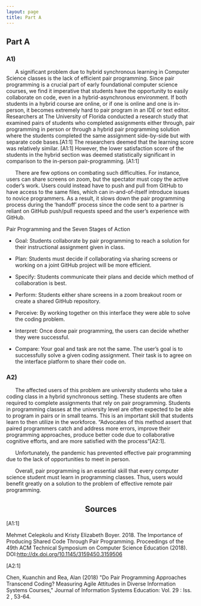 ```yaml
---
layout: page
title: Part A
---
```


## Part A

### A1) 
&nbsp;&nbsp;&nbsp;&nbsp;&nbsp;&nbsp;A significant problem due to hybrid synchronous learning in Computer Science classes is the lack of efficient pair programming. Since pair programming is a crucial part of early foundational computer science courses, we find it imperative that students have the opportunity to easily collaborate on code, even in a hybrid-asynchronous environment. If both students in a hybrid course are online, or if one is online and one is in-person, it becomes extremely hard to pair program in an IDE or text editor. Researchers at The University of Florida conducted a research study that examined pairs of students who completed assignments either through, pair programming in person or through a hybrid pair programming solution where the students completed the same assignment side-by-side but with separate code bases.[A1:1] The researchers deemed that the learning score was relatively similar. [A1:1] However, the lower satisfaction score of the students in the hybrid section was deemed statistically significant in comparison to the in-person pair-programming. [A1:1]

&nbsp;&nbsp;&nbsp;&nbsp;&nbsp;&nbsp;There are few options on combating such difficulties. For instance, users can share screens on zoom, but the spectator must copy the active coder’s work. Users could instead have to push and pull from GitHub to have access to the same files, which can in-and-of-itself introduce issues to novice programmers. As a result, it slows down the pair programming process during the ‘handoff’ process since the code sent to a partner is reliant on GitHub push/pull requests speed and the user’s experience with GitHub.


Pair Programming and the Seven Stages of Action
 * Goal: Students collaborate by pair programming to reach a solution for their instructional assignment given in class.  
 
 * Plan: Students must decide if collaborating via sharing screens or working on a joint GitHub project will be more efficient.
 
 * Specify: Students communicate their plans and decide which method of collaboration is best.
	
 * Perform: Students either share screens in a zoom breakout room or create a shared GitHub repository.
	
 * Perceive: By working together on this interface they were able to solve the coding problem.

 * Interpret: Once done pair programming, the users can decide whether they were successful.  
	
 * Compare: Your goal and task are not the same. The user’s goal is to successfully solve a given coding assignment. Their task is to agree on the interface platform to share their code on. 

### A2)
&nbsp;&nbsp;&nbsp;&nbsp;&nbsp;&nbsp;The affected users of this problem are university students who take a coding class in a hybrid synchronous setting. These students are often required to complete assignments that rely on pair programming. Students in programming classes at the university level are often expected to be able to program in pairs or in small teams. This is an important skill that students learn to then utilize in the workforce. “Advocates of this method assert that paired programmers catch and address more errors, improve their programming approaches, produce better code due to collaborative cognitive efforts, and are more satisfied with the process”[A2:1].

&nbsp;&nbsp;&nbsp;&nbsp;&nbsp;&nbsp;Unfortunately, the pandemic has prevented effective pair programming due to the lack of opportunities to meet in person. 

&nbsp;&nbsp;&nbsp;&nbsp;&nbsp;&nbsp;Overall, pair programming is an essential skill that every computer science student must learn in programming classes. Thus, users would benefit greatly on a solution to the problem of effective remote pair programming.

<h2 align="center">Sources</h3>
[A1:1] 

Mehmet Celepkolu and Kristy Elizabeth Boyer. 2018. The Importance of Producing Shared Code Through Pair Programming. Proceedings of the 49th ACM Technical Symposium on Computer Science Education (2018). DOI:http://dx.doi.org/10.1145/3159450.3159506 


[A2:1]

Chen, Kuanchin and Rea, Alan (2018) "Do Pair Programming Approaches Transcend Coding? Measuring Agile Attitudes in Diverse Information Systems Courses," Journal of Information Systems Education: Vol. 29 : Iss. 2 , 53-64. 


